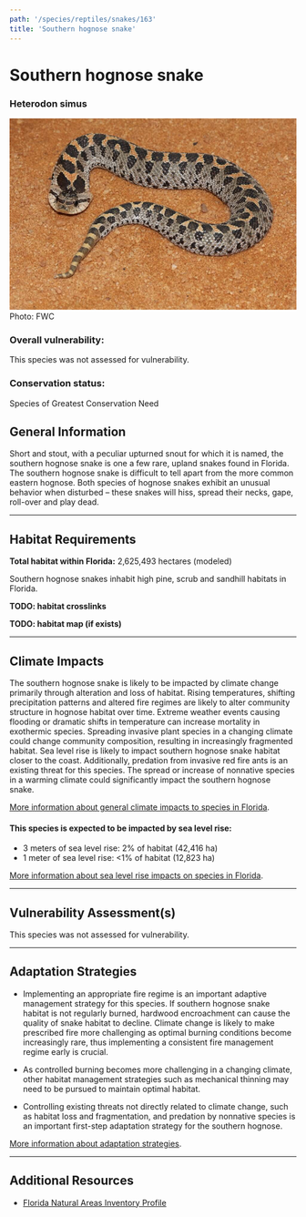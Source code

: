 ```yaml
---
path: '/species/reptiles/snakes/163'
title: 'Southern hognose snake'
---
```


# Southern hognose snake

### Heterodon simus

<div id="TopSection">

<div class="header-photo"><img src="163.jpg" alt="Photo for Southern hognose snake"/>
<figcaption>Photo: FWC</figcaption></div>

<div>

### Overall vulnerability:

This species was not assessed for vulnerability.

### Conservation status:

Species of Greatest Conservation Need

</div>
</div>

## General Information

Short and stout, with a peculiar upturned snout for which it is named, the southern hognose snake is one a few rare, upland snakes found in Florida.  The southern hognose snake is difficult to tell apart from the more common eastern hognose.  Both species of hognose snakes exhibit an unusual behavior when disturbed – these snakes will hiss, spread their necks, gape, roll-over and play dead.

<hr />

## Habitat Requirements

**Total habitat within Florida:** 2,625,493 hectares (modeled)

Southern hognose snakes inhabit high pine, scrub and sandhill habitats in Florida.

**TODO: habitat crosslinks**

**TODO: habitat map (if exists)**

<hr />

## Climate Impacts

The southern hognose snake is likely to be impacted by climate change primarily through alteration and loss of habitat.  Rising temperatures, shifting precipitation patterns and altered fire regimes are likely to alter community structure in hognose habitat over time.  Extreme weather events causing flooding or dramatic shifts in temperature can increase mortality in exothermic species.  Spreading invasive plant species in a changing climate could change community composition, resulting in increasingly fragmented habitat.  Sea level rise is likely to impact southern hognose snake habitat closer to the coast.  Additionally, predation from invasive red fire ants is an existing threat for this species.  The spread or increase of nonnative species in a warming climate could significantly impact the southern hognose snake.

[More information about general climate impacts to species in Florida](/impacts/species).


#### This species is expected to be impacted by sea level rise:

- 3 meters of sea level rise: 2% of habitat (42,416 ha)
- 1 meter of sea level rise: <1% of habitat (12,823 ha)

[More information about sea level rise impacts on species in Florida](/impacts/species/slr).
    

<hr />

## Vulnerability Assessment(s)

This species was not assessed for vulnerability.

<hr />

## Adaptation Strategies

- Implementing an appropriate fire regime is an important adaptive management strategy for this species.  If southern hognose snake habitat is not regularly burned, hardwood encroachment can cause the quality of snake habitat to decline.  Climate change is likely to make prescribed fire more challenging as optimal burning conditions become increasingly rare, thus implementing a consistent fire management regime early is crucial.

- As controlled burning becomes more challenging in a changing climate, other habitat management strategies such as mechanical thinning may need to be pursued to maintain optimal habitat.

- Controlling existing threats not directly related to climate change, such as habitat loss and fragmentation, and predation by nonnative species is an important first-step adaptation strategy for the southern hognose.

[More information about adaptation strategies](/strategies).

<hr />


## Additional Resources

- [Florida Natural Areas Inventory Profile](http://www.fnai.org/FieldGuide/pdf/Heterodon_simus.pdf)
